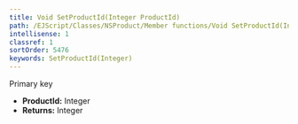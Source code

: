 ```yaml
---
title: Void SetProductId(Integer ProductId)
path: /EJScript/Classes/NSProduct/Member functions/Void SetProductId(Integer p_0)
intellisense: 1
classref: 1
sortOrder: 5476
keywords: SetProductId(Integer)
---
```



Primary key



* **ProductId:** Integer
* **Returns:** Integer


